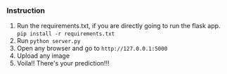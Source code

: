 ### Instruction 
1. Run the requirements.txt, if you are directly going to run the flask app. `pip install -r requirements.txt`
2. Run `python server.py`
3. Open any browser and go to `http://127.0.0.1:5000`
4. Upload any image 
5. Voila!! There's your prediction!!!
